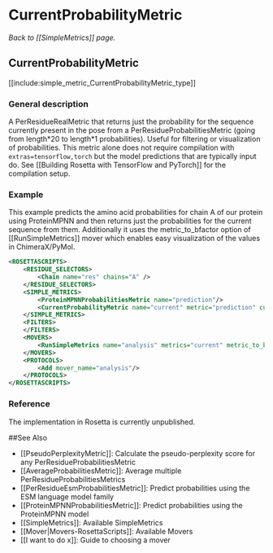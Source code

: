 # CurrentProbabilityMetric
*Back to [[SimpleMetrics]] page.*
## CurrentProbabilityMetric

[[include:simple_metric_CurrentProbabilityMetric_type]]

### General description
A PerResidueRealMetric that returns just the probability for the sequence currently present in the pose from a PerResidueProbabilitiesMetric (going from length\*20 to length\*1 probabilities). Useful for filtering or visualization of probabilities. This metric alone does not require compilation with `extras=tensorflow,torch` but the model predictions that are typically input do. See [[Building Rosetta with TensorFlow and PyTorch]] for the compilation setup.


### Example
This example predicts the amino acid probabilities for chain A of our protein using ProteinMPNN and then returns just the probabilities for the current sequence from them. Additionally it uses the metric_to_bfactor option of [[RunSimpleMetrics]] mover which enables easy visualization of the values in ChimeraX/PyMol. 
```xml
<ROSETTASCRIPTS>
    <RESIDUE_SELECTORS>
        <Chain name="res" chains="A" />
    </RESIDUE_SELECTORS>
    <SIMPLE_METRICS>
        <ProteinMPNNProbabilitiesMetric name="prediction"/>
        <CurrentProbabilityMetric name="current" metric="prediction" custom_type="probs"/>
    </SIMPLE_METRICS>
    <FILTERS>
    </FILTERS>
    <MOVERS>
        <RunSimpleMetrics name="analysis" metrics="current" metric_to_bfactor="probs"/>
    </MOVERS>
    <PROTOCOLS>
        <Add mover_name="analysis"/>
    </PROTOCOLS>
</ROSETTASCRIPTS>
```
### Reference
The implementation in Rosetta is currently unpublished.

##See Also

* [[PseudoPerplexityMetric]]: Calculate the pseudo-perplexity score for any PerResidueProbabilitiesMetric
* [[AverageProbabilitiesMetric]]: Average multiple PerResidueProbabilitiesMetrics
* [[PerResidueEsmProbabilitiesMetric]]: Predict probabilities using the ESM language model family
* [[ProteinMPNNProbabilitiesMetric]]: Predict probabilities using the ProteinMPNN model
* [[SimpleMetrics]]: Available SimpleMetrics
* [[Mover|Movers-RosettaScripts]]: Available Movers
* [[I want to do x]]: Guide to choosing a mover